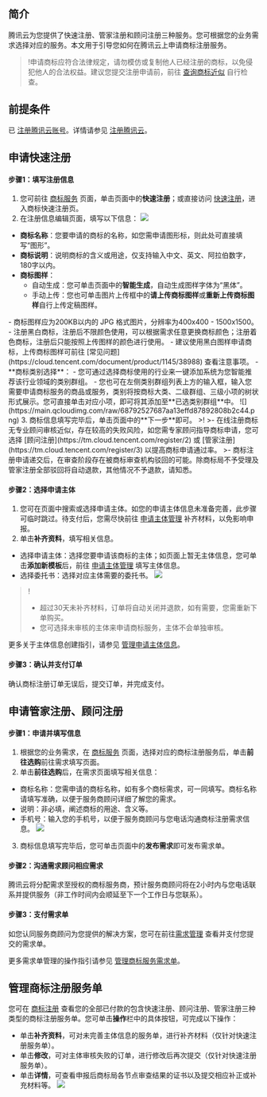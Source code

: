 ## 简介

腾讯云为您提供了快速注册、管家注册和顾问注册三种服务。您可根据您的业务需求选择对应的服务。本文用于引导您如何在腾讯云上申请商标注册服务。

>!申请商标应符合法律规定，请勿模仿或复制他人已经注册的商标，以免侵犯他人的合法权益。建议您提交注册申请前，前往 [查询商标近似](https://tm.cloud.tencent.com/result?Keyword=) 自行检查。

## 前提条件
已 [注册腾讯云账号](https://cloud.tencent.com/register?s_url=https%3A%2F%2Fcloud.tencent.com%2F)。详情请参见 [注册腾讯云](https://cloud.tencent.com/document/product/378/17985)。

## 申请快速注册

#### 步骤1：填写注册信息
1. 您可前往 [商标服务](https://tm.cloud.tencent.com/) 页面，单击页面中的**快速注册**；或直接访问 [快速注册](https://tm.cloud.tencent.com/register)，进入商标快速注册页。
2. 在注册信息编辑页面，填写以下信息：
![](https://main.qcloudimg.com/raw/7e81d474d62b2fe2477fcfe57f65164e.png)
 - **商标名称**：您要申请的商标的名称，如您需申请图形标，则此处可直接填写“图形”。
 - **商标说明**：说明商标的含义或用途，仅支持输入中文、英文、阿拉伯数字，180字以内。
 - **商标图样**：
    - 自动生成：您可单击页面中的**智能生成**，自动生成图样字体为“黑体”。
    - 手动上传：您也可单击图片上传框中的**请上传商标图样**或**重新上传商标图样**自行上传定稿图样。
<dx-alert infotype="explain" title="">
- 商标图样应为200KB以内的 JPG 格式图片，分辨率为400x400 - 1500x1500。
-  注册黑白商标，注册后不限颜色使用，可以根据需求任意更换商标颜色；注册着色商标，注册后只能按照上传图样的颜色进行使用。
- 建议使用黑白图样申请商标，上传商标图样可前往 [常见问题](https://cloud.tencent.com/document/product/1145/38988) 查看注意事项。
</dx-alert>
 - **商标类别选择**：
    - 您可通过选择商标使用的行业来一键添加系统为您智能推荐该行业领域的类别群组。
    - 您也可在左侧类别群组列表上方的输入框，输入您需要申请商标服务的商品或服务，类别将按商标大类、二级群组、三级小项的树状形式展示。您可直接单击对应小项，即可将其添加至**已选类别群组**中。
![](https://main.qcloudimg.com/raw/68792527687aa13effd87892808b2c44.png)
3. 商标信息填写完毕后，单击页面中的**下一步**即可。
>! 
>- 在线注册商标无专业顾问审核近似，存在较高的失败风险，如您需专家顾问指导商标申请，您可选择 [顾问注册](https://tm.cloud.tencent.com/register/2) 或 [管家注册](https://tm.cloud.tencent.com/register/3) 以提高商标申请通过率。
>- 商标注册申请递交后，在审查阶段存在被商标审查机构驳回的可能。除商标局不予受理及管家注册全部驳回将自动退款，其他情况不予退款，请知悉。


#### 步骤2：选择申请主体
1. 您可在页面中搜索或选择申请主体。如您的申请主体信息未准备完善，此步骤可临时跳过。待支付后，您需尽快前往 [申请主体管理](https://console.cloud.tencent.com/tmr/subject) 补齐材料，以免影响申报。
2. 单击**补齐资料**，填写相关信息。
 - 选择申请主体：选择您要申请该商标的主体；如页面上暂无主体信息，您可单击**添加新模板**后，前往 [申请主体管理](https://console.cloud.tencent.com/tmr/subject) 填写主体信息。
 - 选择委托书：选择对应主体需要的委托书。
 ![](https://main.qcloudimg.com/raw/9432fa185fdd443eb8c7822fafdd70b4.png)
>!
>- 超过30天未补齐材料，订单将自动关闭并退款，如有需要，您需重新下单购买。
>- 您可选择未审核的主体来申请商标服务，主体不会单独审核。

更多关于主体信息创建指引，请参见 [管理申请主体信息](https://cloud.tencent.com/document/product/1145/40951)。

#### 步骤3：确认并支付订单
确认商标注册订单无误后，提交订单，并完成支付。


##  申请管家注册、顾问注册

#### 步骤1：申请并填写信息
1. 根据您的业务需求，在 [商标服务](https://tm.cloud.tencent.com/) 页面，选择对应的商标注册服务后，单击**前往选购**前往需求填写页面。
2. 单击**前往选购**后，在需求页面填写相关信息：
 - 商标名称：您需申请的商标名称，如有多个商标需求，可一同填写。商标名称请填写准确，以便于服务商顾问详细了解您的需求。
 - 说明：非必填，阐述商标的用途、含义等。
 - 手机号：输入您的手机号，以便于服务商顾问与您电话沟通商标注册需求信息。
![](https://main.qcloudimg.com/raw/09f99c1f74cb1b680954e9d024847d17.png)
3. 商标信息填写完毕后，您可单击页面中的**发布需求**即可发布需求单。

#### 步骤2：沟通需求顾问相应需求
腾讯云将分配需求至授权的商标服务商，预计服务商顾问将在2小时内与您电话联系并提供服务（非工作时间内会顺延至下一个工作日与您联系）。

#### 步骤3：支付需求单
如您认同服务商顾问为您提供的解决方案，您可在前往[需求管理](https://console.cloud.tencent.com/tmr/demand) 查看并支付您提交的需求单。

更多需求单管理的操作指引请参见 [管理商标服务需求单](https://cloud.tencent.com/document/product/1145/40952)。

## 管理商标注册服务单

您可在 [商标注册](https://console.cloud.tencent.com/tmr/register) 查看您的全部已付款的包含快速注册、顾问注册、管家注册三种类型的商标注册服务单。您可单击**操作**栏中的具体按钮，可完成以下操作：

- 单击**补齐资料**，可对未完善主体信息的服务单，进行补齐材料（仅针对快速注册服务单）。
- 单击**修改**，可对主体审核失败的订单，进行修改后再次提交（仅针对快速注册服务单）。
- 单击**详情**，可查看申报后商标局各节点审查结果的证书以及提交相应补正或补充材料等。
  ![](https://main.qcloudimg.com/raw/b39de64371338ee3a4c4589420c21b44.png)


